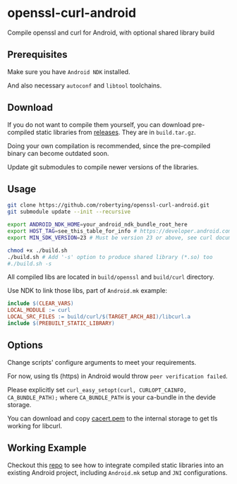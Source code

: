 # openssl-curl-android

Compile openssl and curl for Android, with optional shared library build

## Prerequisites

Make sure you have `Android NDK` installed.

And also necessary `autoconf` and `libtool` toolchains.

## Download

If you do not want to compile them yourself, you can download pre-compiled static libraries from [releases](https://github.com/robertying/openssl-curl-android/releases). They are in `build.tar.gz`.

Doing your own compilation is recommended, since the pre-compiled binary can become outdated soon.

Update git submodules to compile newer versions of the libraries.

## Usage

```bash
git clone https://github.com/robertying/openssl-curl-android.git
git submodule update --init --recursive

export ANDROID_NDK_HOME=your_android_ndk_bundle_root_here
export HOST_TAG=see_this_table_for_info # https://developer.android.com/ndk/guides/other_build_systems#overview
export MIN_SDK_VERSION=23 # Must be version 23 or above, see curl documentation otherwise OpenSSL will nto compile into libcurl

chmod +x ./build.sh
./build.sh # Add '-s' option to produce shared library (*.so) too
#./build.sh -s
```

All compiled libs are located in `build/openssl` and `build/curl` directory.

Use NDK to link those libs, part of `Android.mk` example:

```makefile
include $(CLEAR_VARS)
LOCAL_MODULE := curl
LOCAL_SRC_FILES := build/curl/$(TARGET_ARCH_ABI)/libcurl.a
include $(PREBUILT_STATIC_LIBRARY)
```

## Options

Change scripts' configure arguments to meet your requirements.

For now, using tls (https) in Android would throw `peer verification failed`.

Please explicitly set `curl_easy_setopt(curl, CURLOPT_CAINFO, CA_BUNDLE_PATH);` where `CA_BUNDLE_PATH` is your ca-bundle in the devide storage.

You can download and copy [cacert.pem](https://curl.haxx.se/docs/caextract.html) to the internal storage to get tls working for libcurl.

## Working Example

Checkout this [repo](https://github.com/robertying/CampusNet-Android/blob/master/app/src/main/cpp/jni) to see how to integrate compiled static libraries into an existing Android project, including `Android.mk` setup and `JNI` configurations.
